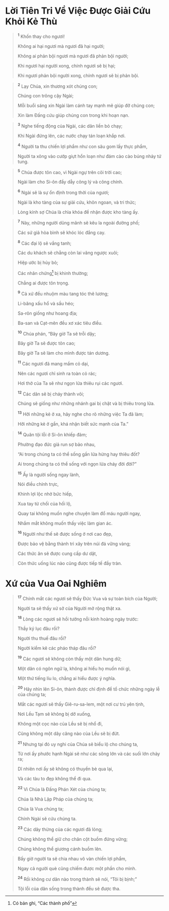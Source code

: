 # Lời Tiên Tri Về Việc Ðược Giải Cứu Khỏi Kẻ Thù

> <sup><b>1</b></sup> Khốn thay cho ngươi!
> 
> Không ai hại ngươi mà ngươi đã hại người;
> 
> Không ai phản bội ngươi mà ngươi đã phản bội người;
> 
> Khi ngươi hại người xong, chính ngươi sẽ bị hại;
> 
> Khi ngươi phản bội người xong, chính ngươi sẽ bị phản bội.
>


> <sup><b>2</b></sup> Lạy Chúa, xin thương xót chúng con;
> 
> Chúng con trông cậy Ngài;
> 
> Mỗi buổi sáng xin Ngài làm cánh tay mạnh mẽ giúp đỡ chúng con;
> 
> Xin làm Ðấng cứu giúp chúng con trong khi hoạn nạn.
>


> <sup><b>3</b></sup> Nghe tiếng động của Ngài, các dân liền bỏ chạy;
> 
> Khi Ngài đứng lên, các nước chạy tán loạn khắp nơi.
> 
> <sup><b>4</b></sup> Người ta thu chiến lợi phẩm như con sâu gom lấy thực phẩm,
> 
> Người ta xông vào cướp giựt hổn loạn như đám cào cào búng nhảy tứ tung.
>


> <sup><b>5</b></sup> Chúa được tôn cao, vì Ngài ngự trên cõi trời cao;
> 
> Ngài làm cho Si-ôn đầy dẫy công lý và công chính.
> 
> <sup><b>6</b></sup> Ngài sẽ là sự ổn định trong thời của ngươi;
> 
> Ngài là kho tàng của sự giải cứu, khôn ngoan, và tri thức;
> 
> Lòng kính sợ Chúa là chìa khóa để nhận được kho tàng ấy.
>


> <sup><b>7</b></sup> Này, những người dũng mãnh sẽ kêu la ngoài đường phố;
> 
> Các sứ giả hòa bình sẽ khóc lóc đắng cay.
> 
> <sup><b>8</b></sup> Các đại lộ sẽ vắng tanh;
> 
> Các du khách sẽ chẳng còn lai vãng ngược xuôi;
> 
> Hiệp ước bị hủy bỏ;
> 
> Các nhân chứng[^1-28a1b325-16c5-45ef-973d-0a14c3faef32] bị khinh thường;
> 
> Chẳng ai được tôn trọng.
> 
> <sup><b>9</b></sup> Cả xứ đều nhuộm màu tang tóc thê lương;
> 
> Li-băng xấu hổ và sầu héo;
> 
> Sa-rôn giống như hoang địa;
> 
> Ba-san và Cạt-mên đều xơ xác tiêu điều.
>


> <sup><b>10</b></sup> Chúa phán, “Bây giờ Ta sẽ trỗi dậy;
> 
> Bây giờ Ta sẽ được tôn cao;
> 
> Bây giờ Ta sẽ làm cho mình được tán dương.
> 
> <sup><b>11</b></sup> Các ngươi đã mang mầm cỏ dại,
> 
> Nên các ngươi chỉ sinh ra toàn cỏ rác;
> 
> Hơi thở của Ta sẽ như ngọn lửa thiêu rụi các ngươi.
> 
> <sup><b>12</b></sup> Các dân sẽ bị cháy thành vôi;
> 
> Chúng sẽ giống như những nhánh gai bị chặt và bị thiêu trong lửa.
> 
> <sup><b>13</b></sup> Hỡi những kẻ ở xa, hãy nghe cho rõ những việc Ta đã làm;
> 
> Hỡi những kẻ ở gần, khá nhận biết sức mạnh của Ta.”
>


> <sup><b>14</b></sup> Quân tội lỗi ở Si-ôn khiếp đảm;
> 
> Phường đạo đức giả run sợ bảo nhau,
> 
> “Ai trong chúng ta có thể sống gần lửa hừng hay thiêu đốt?
> 
> Ai trong chúng ta có thể sống với ngọn lửa cháy đời đời?”
> 
> <sup><b>15</b></sup> Ấy là người sống ngay lành,
> 
> Nói điều chính trực,
> 
> Khinh lợi lộc nhờ bức hiếp,
> 
> Xua tay từ chối của hối lộ,
> 
> Quay tai không muốn nghe chuyện làm đổ máu người ngay,
> 
> Nhắm mắt không muốn thấy việc làm gian ác.
> 
> <sup><b>16</b></sup> Người như thế sẽ được sống ở nơi cao đẹp,
> 
> Ðược bảo vệ bằng thành trì xây trên núi đá vững vàng;
> 
> Các thức ăn sẽ được cung cấp dư dật,
> 
> Còn thức uống lúc nào cũng được tiếp tế đầy tràn.
>


# Xứ của Vua Oai Nghiêm

> <sup><b>17</b></sup> Chính mắt các ngươi sẽ thấy Ðức Vua và sự toàn bích của Người;
> 
> Người ta sẽ thấy xứ sở của Người mở rộng thật xa.
> 
> <sup><b>18</b></sup> Lòng các ngươi sẽ hồi tưởng nỗi kinh hoàng ngày trước:
> 
> Thầy ký lục đâu rồi?
> 
> Người thu thuế đâu rồi?
> 
> Người kiểm kê các pháo tháp đâu rồi?
> 
> <sup><b>19</b></sup> Các ngươi sẽ không còn thấy một dân hung dữ;
> 
> Một dân có ngôn ngữ lạ, không ai hiểu họ muốn nói gì,
> 
> Một thứ tiếng líu lo, chẳng ai hiểu được ý nghĩa.
>


> <sup><b>20</b></sup> Hãy nhìn lên Si-ôn, thành được chỉ định để tổ chức những ngày lễ của chúng ta;
> 
> Mắt các ngươi sẽ thấy Giê-ru-sa-lem, một nơi cư trú yên tịnh,
> 
> Nơi Lều Tạm sẽ không bị dỡ xuống,
> 
> Không một cọc nào của Lều sẽ bị nhổ đi,
> 
> Cũng không một dây căng nào của Lều sẽ bị đứt.
> 
> <sup><b>21</b></sup> Nhưng tại đó uy nghi của Chúa sẽ biểu lộ cho chúng ta,
> 
> Từ nơi ấy phước hạnh Ngài sẽ như các sông lớn và các suối lớn chảy ra;
> 
> Dĩ nhiên nơi ấy sẽ không có thuyền bè qua lại,
> 
> Và các tàu to đẹp không thể đi qua.
> 
> <sup><b>22</b></sup> Vì Chúa là Ðấng Phán Xét của chúng ta;
> 
> Chúa là Nhà Lập Pháp của chúng ta;
> 
> Chúa là Vua chúng ta;
> 
> Chính Ngài sẽ cứu chúng ta.
> 
> <sup><b>23</b></sup> Các dây thừng của các ngươi đã lỏng;
> 
> Chúng không thể giữ cho chân cột buồm đứng vững;
> 
> Chúng không thể giương cánh buồm lên.
>


> Bấy giờ người ta sẽ chia nhau vô vàn chiến lợi phẩm,
> 
> Ngay cả người què cũng chiếm được một phần cho mình.
> 
> <sup><b>24</b></sup> Rồi không cư dân nào trong thành sẽ nói, “Tôi bị bịnh;”
> 
> Tội lỗi của dân sống trong thành đều sẽ được tha.
>

[^1-28a1b325-16c5-45ef-973d-0a14c3faef32]: Có bản ghi, “Các thành phố”